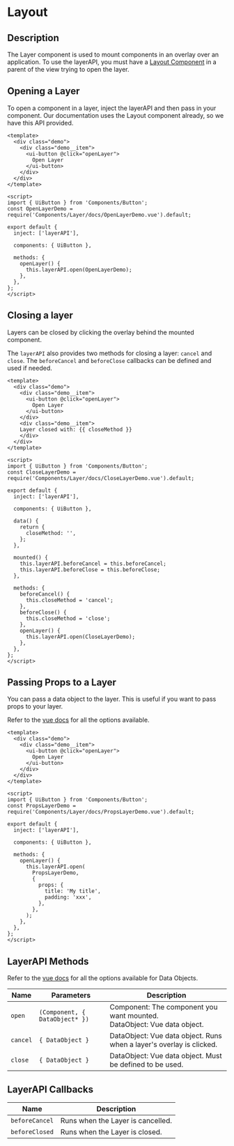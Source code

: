 # Layout

## Description
The Layer component is used to mount components in an overlay over an application. To use the layerAPI, you must have a [Layout Component](/documentation/layout) in a parent of the view trying to open the layer.

## Opening a Layer
To open a component in a layer, inject the layerAPI and then pass in your component. Our documentation uses the Layout component already, so we have this API provided.

```vue
<template>
  <div class="demo">
    <div class="demo__item">
      <ui-button @click="openLayer">
        Open Layer
      </ui-button>
    </div>
  </div>
</template>

<script>
import { UiButton } from 'Components/Button';
const OpenLayerDemo = require('Components/Layer/docs/OpenLayerDemo.vue').default;

export default {
  inject: ['layerAPI'],

  components: { UiButton },

  methods: {
    openLayer() {
      this.layerAPI.open(OpenLayerDemo);
    },
  },
};
</script>
```

## Closing a layer
Layers can be closed by clicking the overlay behind the mounted component.

The `layerAPI` also provides two methods for closing a layer: `cancel` and `close`. The `beforeCancel` and `beforeClose` callbacks can be defined and used if needed.

```vue
<template>
  <div class="demo">
    <div class="demo__item">
      <ui-button @click="openLayer">
        Open Layer
      </ui-button>
    </div>
    <div class="demo__item">
    Layer closed with: {{ closeMethod }}
    </div>
  </div>
</template>

<script>
import { UiButton } from 'Components/Button';
const CloseLayerDemo = require('Components/Layer/docs/CloseLayerDemo.vue').default;

export default {
  inject: ['layerAPI'],

  components: { UiButton },

  data() {
    return {
      closeMethod: '',
    };
  },

  mounted() {
    this.layerAPI.beforeCancel = this.beforeCancel;
    this.layerAPI.beforeClose = this.beforeClose;
  },

  methods: {
    beforeCancel() {
      this.closeMethod = 'cancel';
    },
    beforeClose() {
      this.closeMethod = 'close';
    },
    openLayer() {
      this.layerAPI.open(CloseLayerDemo);
    },
  },
};
</script>
```

## Passing Props to a Layer
You can pass a data object to the layer. This is useful if you want to pass props to your layer.

Refer to the [vue docs](https://vuejs.org/v2/guide/render-function.html#The-Data-Object-In-Depth) for all the options available.

```vue
<template>
  <div class="demo">
    <div class="demo__item">
      <ui-button @click="openLayer">
        Open Layer
      </ui-button>
    </div>
  </div>
</template>

<script>
import { UiButton } from 'Components/Button';
const PropsLayerDemo = require('Components/Layer/docs/PropsLayerDemo.vue').default;

export default {
  inject: ['layerAPI'],

  components: { UiButton },

  methods: {
    openLayer() {
      this.layerAPI.open(
        PropsLayerDemo,
        {
          props: {
            title: 'My title',
            padding: 'xxx',
          },
        },
      );
    },
  },
};
</script>
```

## LayerAPI Methods
Refer to the [vue docs](https://vuejs.org/v2/guide/render-function.html#The-Data-Object-In-Depth) for all the options available for Data Objects.

| Name | Parameters | Description |
| ---- | ---------- | ----------- |
| `open` | `(Component, { DataObject* })` | Component: The component you want mounted. <br> DataObject: Vue data object. |
| `cancel` | `{ DataObject }` | DataObject: Vue data object. Runs when a layer's overlay is clicked. |
| `close` | `{ DataObject }` | DataObject: Vue data object. Must be defined to be used. |

## LayerAPI Callbacks
| Name | Description |
| ---- | ----------- |
| `beforeCancel` | Runs when the Layer is cancelled. |
| `beforeClosed` | Runs when the Layer is closed. |
